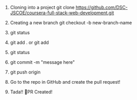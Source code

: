 1) Cloning into a project
    git clone https://github.com/DSC-JSCOE/coursera-full-stack-web-development.git
    
2) Creating a new branch 
    git checkout -b new-branch-name
    
3) git status

4) git add . or git add <filename>

5) git status

6) git commit -m "message here"

7) git push origin <branchname>

8) Go to the repo in GitHub and create the pull request!

9) Tada!! 🎉PR Created!